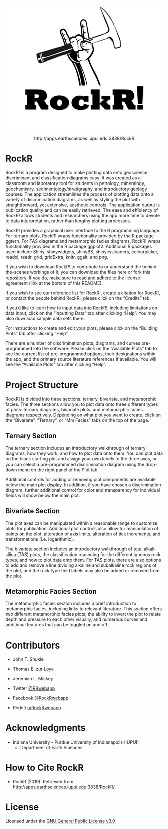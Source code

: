 <p align="center">
  <img src="www/Figs/RockR.png">
  <br>
  http://apps.earthsciences.iupui.edu:3838/RockR
</p>

# RockR

RockR! is a program designed to make plotting data onto geoscience discriminant and classification diagrams easy. It was created as a classroom and laboratory tool for students in petrology, mineralogy, geochemistry, sedimentology/stratigraphy, and introductory geology courses. The application streamlines the process of plotting data onto a variety of discrimination diagrams, as well as styling the plot with straightforward, yet extensive, aesthetic controls. The application output is publication quality and can be easily retrieved. The ease and efficiency of RockR! allows students and researchers using the app more time to devote to data interpretation, rather than lengthy plotting processes.

RockR! provides a graphical user interface to the R programming language. For ternary plots, RockR! wraps functionality provided by the R package ggtern. For TAS diagrams and metamorphic facies diagrams, RockR! wraps functionality provided in the R package ggplot2. Additional R packages used include Shiny, shinywidgets, shinyBS, shinycssloaders, colourpicker, readxl, readr, grid, gridExtra, knitr, ggalt, and png.

If you wish to download RockR! to contribute to or understand the behind-the-scenes workings of it, you can download the files here or fork this repository. If you do, make sure to read and adhere to the license agreement (link at the bottom of this README).

If you wish to see our reference list for RockR!, create a citation for RockR!, or contact the people behind RockR!, please click on the “Credits” tab.

If you’d like to learn how to input data into RockR!, including limitations on data input, click on the “Inputting Data” tab after clicking “Help”. You may also download sample data sets there.

For instructions to create and edit your plots, please click on the “Building Plots” tab after clicking “Help”.

There are a number of discrimination plots, diagrams, and curves pre-programmed into the software. Please click on the “Available Plots” tab to see the current list of pre-programmed options, their designations within the app, and the primary source literature references if available. You will see the “Available Plots” tab after clicking “Help”.

# Project Structure

RockR! is divided into three sections: ternary, bivariate, and metamorphic facies. The three sections allow you to plot data onto three different types of plots: ternary diagrams, bivariate plots, and metamorphic facies diagrams respectively. Depending on what plot you want to create, click on the “Bivariate”, “Ternary”, or “Mm Facies” tabs on the top of the page.

## Ternary Section
The ternary section includes an introductory walkthrough of ternary diagrams, how they work, and how to plot data onto them. You can plot data on the blank starting plot and assign your own labels to the three axes, or you can select a pre-programmed discrimination diagram using the drop-down menu on the right panel of the Plot tab.

Additional controls for adding or removing plot components are available below the main plot display. In addition, if you have chosen a discrimination diagram, further additional control for color and transparency for individual fields will show below the main plot.

## Bivariate Section
The plot axes can be manipulated within a reasonable range to customize plots for publication. Additional plot controls also allow for manipulation of points on the plot, alteration of axis limits, alteration of tick increments, and transformations (i.e. logarithmic).

The bivariate section includes an introductory walkthrough of total alkali-silica (TAS) plots, the classification reasoning for the different igneous rock types, and how to plot data onto them. For TAS plots, there are also options to add and remove a line dividing alkaline and subalkaline rock regions of the plot, and the rock type field labels may also be added or removed from the plot.

## Metamorphic Facies Section
The metamorphic facies section includes a brief introduction to metamorphic facies, including links to relevant literature. This section offers two different metamorphic facies plots, the ability to invert the plot to relate depth and pressure to each other visually, and numerous curves and additional features that can be toggled on and off.

# Contributors
- John T. Shukle
- Thomas E. zur Loye
- Jeremiah L. Mickey

- Twitter [@RRwebapp](https://twitter.com/RRwebapp)
- Facebook [@RockRwebapp](https://www.facebook.com/RockRwebapp/?eid=ARAR3piAw1ZiSVQWLZzVOEJa47Zn11XKpC8WY8s0Izli2wTlSi7mFzaOVdEIAg1y8UJYtcJ_XKD2jIs)
- Reddit [u/RockRwebapp](https://www.reddit.com/user/RockRwebapp/)

# Acknowledgments
- Indiana University - Purdue University of Indianapolis (IUPUI)
   - Department of Earth Sciences

# How to Cite RockR
- RockR (2019). Retrieved from http://apps.earthsciences.iupui.edu:3838/RockR/

# License
Licensed under the [GNU General Public License v3.0](https://github.com/RockRwebapp/RockR/blob/master/LICENSE)
